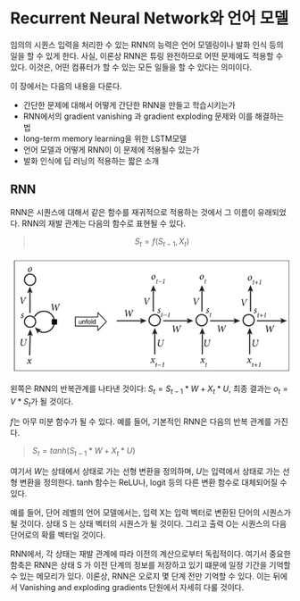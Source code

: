 # Recurrent Neural Network와 언어 모델

임의의 시퀀스 입력을 처리한 수 있는 RNN의 능력은 언어 모델링이나 발화 인식 등의 일을 할 수 있게 한다. 사실, 이론상 RNN은 튜링 완전하므로 어떤 문제에도 적용할 수 있다. 이것은, 어떤 컴퓨터가 할 수 있는 모든 일들을 할 수 있다는 의미이다.

이 장에서는 다음의 내용을 다룬다.

- 간단한 문제에 대해서 어떻게 간단한 RNN을 만들고 학습시키는가
- RNN에서의 gradient vanishing 과 gradient exploding 문제와 이를 해결하는 법
- long-term memory learning을 위한 LSTM모델
- 언어 모델과 어떻게 RNN이 이 문제에 적용될수 있는가
- 발화 인식에 딥 러닝의 적용하는 짧은 소개

## RNN

RNN은 시퀀스에 대해서 같은 함수를 재귀적으로 적용하는 것에서 그 이름이 유래되었다. RNN의 재발 관계는 다음의 함수로 표현될 수 있다.
> $$S_t = f(S_{t-1},X_t)$$

![Visualisation of RNN](./img/6th/1.png)

왼쪽은 RNN의 반복관계를 나타낸 것이다: $S_t = S_{t-1}*W+X_t*U$, 최종 결과는 $o_t = V*S_t$가 될 것이다.

$f$는 아무 미분 함수가 될 수 있다. 예를 들어, 기본적인 RNN은 다음의 반복 관계를 가진다. 

>$S_t = tanh(S_{t-1}*W+X_t*U)$

여기서 $W$는 상태에서 상태로 가는 선형 변환을 정의하며, $U$는 입력에서 상태로 가는 선형 변환을 정의한다. tanh 함수는 ReLU나, logit 등의 다른 변환 함수로 대체되어질 수 있다.

예를 들어, 단어 레벨의 언어 모델에서는, 입력 X는 입력 벡터로 변환된 단어의 시퀀스가 될 것이다. 상태 S 는 상태 벡터의 시퀀스가 될 것이다. 그리고 출력 O는 시퀀스의 다음 단어로의 확률 벡터일 것이다.

RNN에서, 각 상태는 재발 관계에 따라 이전의 계산으로부터 독립적이다. 여기서 중요한 함축은 RNN은 상태 S 가 이전 단계의 정보를 저장하고 있기 떄문에 일정 기간을 기억할 수 있는 메모리가 있다. 이론상, RNN은 오로지 몇 단계 전만 기억할 수 있다. 이는 뒤에서 Vanishing and exploding gradients 단원에서 자세히 다룰 것이다. 